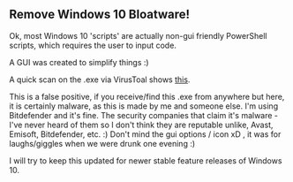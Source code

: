## Remove Windows 10 Bloatware!

Ok, most Windows 10 'scripts' are actually non-gui friendly PowerShell scripts, which requires the user to input code.

A GUI was created to simplify things :)

A quick scan on the .exe via VirusToal shows  [this](https://www.virustotal.com/#/file/4044065d1c0823dc5f6b1733298de8b96a1ce128cbd26dc2df6ad60ecf816c81/detection).

This is a false positive, if you receive/find this .exe from anywhere but here, it is certainly malware, as this is made by me and someone else. I'm using Bitdefender and it's fine. The security companies that claim it's malware - I've never heard of them so I don't think they are reputable unlike, Avast, Emisoft, Bitdefender, etc.  :)
Don't mind the gui options / icon xD , it was for laughs/giggles when we were drunk one evening :)

I will try to keep this updated for newer stable feature releases of Windows 10.
